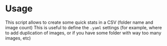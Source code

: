 # Usage

This script allows to create some quick stats in a CSV (folder name and image count)
This is useful to define the `.yaml` settings (for example, where to add duplication of images, or if you have some folder with way too many images, etc)